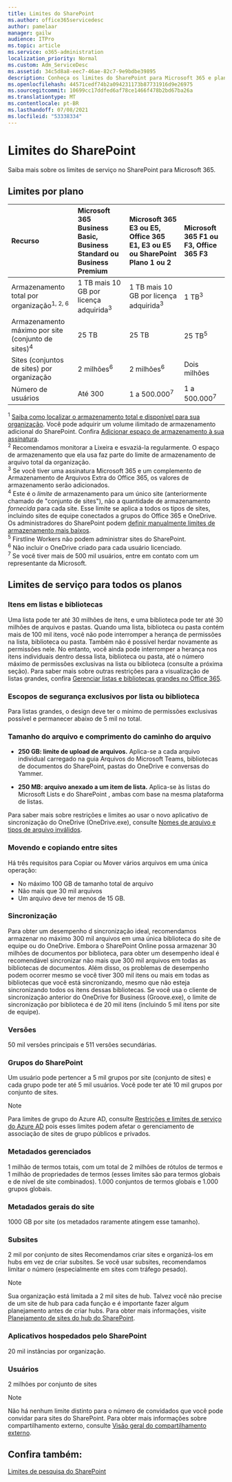 ```yaml
---
title: Limites do SharePoint
ms.author: office365servicedesc
author: pamelaar
manager: gailw
audience: ITPro
ms.topic: article
ms.service: o365-administration
localization_priority: Normal
ms.custom: Adm_ServiceDesc
ms.assetid: 34c5d8a8-eec7-46ae-82c7-9e9bdbe39895
description: Conheça os limites do SharePoint para Microsoft 365 e planos autônomos.
ms.openlocfilehash: 44571cedf74b2a094231173b87731916d9e26975
ms.sourcegitcommit: 10699cc17ddfed6af78ce1466f478b2bd67ba26a
ms.translationtype: MT
ms.contentlocale: pt-BR
ms.lasthandoff: 07/08/2021
ms.locfileid: "53338334"
---
```

# <a name="sharepoint-limits"></a>Limites do SharePoint

Saiba mais sobre os limites de serviço no SharePoint para Microsoft 365.
  
## <a name="limits-by-plan"></a>Limites por plano 

| Recurso | Microsoft 365 Business Basic, Business Standard ou Business Premium | Microsoft 365 E3 ou E5, Office 365 E1, E3 ou E5 ou SharePoint Plano 1 ou 2 | Microsoft 365 F1 ou F3, Office 365 F3 |
|:-----|:-----|:-----|:-----|
|Armazenamento total por organização<sup>1, 2, 6</sup> <br/> |1 TB mais 10 GB por licença adquirida<sup>3</sup>  <br/> |1 TB mais 10 GB por licença adquirida<sup>3</sup> <br/> |1 TB<sup>3</sup> <br/> |
|Armazenamento máximo por site (conjunto de sites)<sup>4</sup><br/> |25 TB <br/> |25 TB <br/> |25 TB<sup>5</sup> <br/> |
|Sites (conjuntos de sites) por organização  <br/> |2 milhões<sup>6</sup> <br/> |2 milhões<sup>6</sup> <br/> |Dois milhões<br/> |
|Número de usuários  <br/> |Até 300  <br/> |1 a 500.000<sup>7</sup> <br/> |1 a 500.000<sup>7</sup> <br/> |
   
<sup>1</sup> [Saiba como localizar o armazenamento total e disponível para sua organização](/sharepoint/manage-site-collection-storage-limits). Você pode adquirir um volume ilimitado de armazenamento adicional do SharePoint. Confira [Adicionar espaço de armazenamento à sua assinatura](/office365/admin/subscriptions-and-billing/add-storage-space). 
<br/><sup>2</sup> Recomendamos monitorar a Lixeira e esvaziá-la regularmente. O espaço de armazenamento que ela usa faz parte do limite de armazenamento de arquivo total da organização. 
<br/> <sup>3</sup> Se você tiver uma assinatura Microsoft 365 e um complemento de Armazenamento de Arquivos Extra do Office 365, os valores de armazenamento serão adicionados. 
<br/> <sup>4</sup> Este é o *limite* de armazenamento para um único site (anteriormente chamado de "conjunto de sites"), não a quantidade de armazenamento *fornecida* para cada site. Esse limite se aplica a todos os tipos de sites, incluindo sites de equipe conectados a grupos do Office 365 e OneDrive. Os administradores do SharePoint podem [definir manualmente limites de armazenamento mais baixos](/sharepoint/manage-site-collection-storage-limits#manage-individual-site-storage-limits). 
<br/> <sup>5</sup> Firstline Workers não podem administrar sites do SharePoint. 
<br/> <sup>6</sup> Não incluir o OneDrive criado para cada usuário licenciado. 
<br/> <sup>7</sup> Se você tiver mais de 500 mil usuários, entre em contato com um representante da Microsoft. 
  
## <a name="service-limits-for-all-plans"></a>Limites de serviço para todos os planos

### <a name="items-in-lists-and-libraries"></a>Itens em listas e bibliotecas

Uma lista pode ter até 30 milhões de itens, e uma biblioteca pode ter até 30 milhões de arquivos e pastas. Quando uma lista, biblioteca ou pasta contém mais de 100 mil itens, você não pode interromper a herança de permissões na lista, biblioteca ou pasta. Também não é possível herdar novamente as permissões nele. No entanto, você ainda pode interromper a herança nos itens individuais dentro dessa lista, biblioteca ou pasta, até o número máximo de permissões exclusivas na lista ou biblioteca (consulte a próxima seção). Para saber mais sobre outras restrições para a visualização de listas grandes, confira [Gerenciar listas e bibliotecas grandes no Office 365](https://support.office.com/article/b4038448-ec0e-49b7-b853-679d3d8fb784).

### <a name="unique-security-scopes-per-list-or-library"></a>Escopos de segurança exclusivos por lista ou biblioteca

Para listas grandes, o design deve ter o mínimo de permissões exclusivas possível e permanecer abaixo de 5 mil no total.

### <a name="file-size-and-file-path-length"></a>Tamanho do arquivo e comprimento do caminho do arquivo

- **250 GB: limite de upload de arquivos.** Aplica-se a cada arquivo individual carregado na guia Arquivos do Microsoft Teams, bibliotecas de documentos do SharePoint, pastas do OneDrive e conversas do Yammer.

- **250 MB: arquivo anexado a um item de lista.** Aplica-se às listas do Microsoft Lists e do SharePoint , ambas com base na mesma plataforma de listas.

Para saber mais sobre restrições e limites ao usar o novo aplicativo de sincronização do OneDrive (OneDrive.exe), consulte [Nomes de arquivo e tipos de arquivo inválidos](https://support.office.com/article/64883a5d-228e-48f5-b3d2-eb39e07630fa).

### <a name="moving-and-copying-across-sites"></a>Movendo e copiando entre sites

Há três requisitos para Copiar ou Mover vários arquivos em uma única operação:

- No máximo 100 GB de tamanho total de arquivo
- Não mais que 30 mil arquivos
- Um arquivo deve ter menos de 15 GB.

### <a name="sync"></a>Sincronização

Para obter um desempenho d sincronização ideal, recomendamos armazenar no máximo 300 mil arquivos em uma única biblioteca do site de equipe ou do OneDrive. Embora o SharePoint Online possa armazenar 30 milhões de documentos por biblioteca, para obter um desempenho ideal é recomendável sincronizar não mais que 300 mil arquivos em todas as bibliotecas de documentos. Além disso, os problemas de desempenho podem ocorrer mesmo se você tiver 300 mil itens ou mais em todas as bibliotecas que você está sincronizando, mesmo que não esteja sincronizando todos os itens dessas bibliotecas. Se você usa o cliente de sincronização anterior do OneDrive for Business (Groove.exe), o limite de sincronização por biblioteca é de 20 mil itens (incluindo 5 mil itens por site de equipe).

### <a name="versions"></a>Versões

50 mil versões principais e 511 versões secundárias.

### <a name="sharepoint-groups"></a>Grupos do SharePoint

Um usuário pode pertencer a 5 mil grupos por site (conjunto de sites) e cada grupo pode ter até 5 mil usuários. Você pode ter até 10 mil grupos por conjunto de sites.

> [!NOTE]
> Para limites de grupo do Azure AD, consulte [Restrições e limites de serviço do Azure AD](/azure/active-directory/users-groups-roles/directory-service-limits-restrictions) pois esses limites podem afetar o gerenciamento de associação de sites de grupo públicos e privados.

### <a name="managed-metadata"></a>Metadados gerenciados

1 milhão de termos totais, com um total de 2 milhões de rótulos de termos e 1 milhão de propriedades de termos (esses limites são para termos globais e de nível de site combinados). 1.000 conjuntos de termos globais e 1.000 grupos globais.

### <a name="overall-site-metadata"></a>Metadados gerais do site

1000 GB por site (os metadados raramente atingem esse tamanho).

### <a name="subsites"></a>Subsites

2 mil por conjunto de sites Recomendamos criar sites e organizá-los em hubs em vez de criar subsites. Se você usar subsites, recomendamos limitar o número (especialmente em sites com tráfego pesado).

> [!NOTE]
> Sua organização está limitada a 2 mil sites de hub. Talvez você não precise de um site de hub para cada função e é importante fazer algum planejamento antes de criar hubs. Para obter mais informações, visite [Planejamento de sites do hub do SharePoint](/sharepoint/planning-hub-sites).

### <a name="sharepoint-hosted-applications"></a>Aplicativos hospedados pelo SharePoint

20 mil instâncias por organização.

### <a name="users"></a>Usuários

2 milhões por conjunto de sites

> [!NOTE]
> Não há nenhum limite distinto para o número de convidados que você pode convidar para sites do SharePoint. Para obter mais informações sobre compartilhamento externo, consulte [Visão geral do compartilhamento externo](/sharepoint/external-sharing-overview).

## <a name="see-also"></a>Confira também:

[Limites de pesquisa do SharePoint](/sharepoint/search-limits)